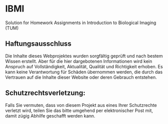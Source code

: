 # IBMI
Solution for Homework Assignments in Introduction to Biological Imaging (TUM)



## Haftungsausschluss
Die Inhalte dieses Webprojektes wurden sorgfältig geprüft und nach bestem Wissen erstellt. Aber für die hier dargebotenen Informationen wird kein Anspruch auf Vollständigkeit, Aktualität, Qualität und Richtigkeit erhoben. Es kann keine Verantwortung für Schäden übernommen werden, die durch das Vertrauen auf die Inhalte dieser Website oder deren Gebrauch entstehen. 
## Schutzrechtsverletzung: 
Falls Sie vermuten, dass von diesem Projekt aus eines Ihrer Schutzrechte verletzt wird, teilen Sie das bitte umgehend per elektronischer Post mit, damit zügig Abhilfe geschafft werden kann. 
